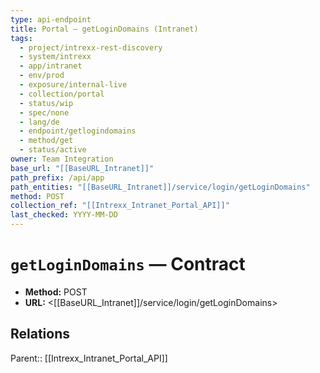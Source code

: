 ```yaml
---
type: api-endpoint
title: Portal — getLoginDomains (Intranet)
tags:
  - project/intrexx-rest-discovery
  - system/intrexx
  - app/intranet
  - env/prod
  - exposure/internal-live
  - collection/portal
  - status/wip
  - spec/none
  - lang/de
  - endpoint/getlogindomains
  - method/get
  - status/active
owner: Team Integration
base_url: "[[BaseURL_Intranet]]"
path_prefix: /api/app
path_entities: "[[BaseURL_Intranet]]/service/login/getLoginDomains"
method: POST
collection_ref: "[[Intrexx_Intranet_Portal_API]]"
last_checked: YYYY-MM-DD
---
```



# `getLoginDomains` — Contract
- **Method:** POST
- **URL:** <[[BaseURL_Intranet]]/service/login/getLoginDomains>

## Relations
Parent:: [[Intrexx_Intranet_Portal_API]]
